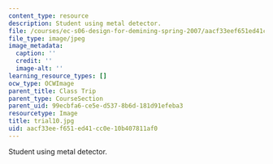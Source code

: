 ```yaml
---
content_type: resource
description: Student using metal detector.
file: /courses/ec-s06-design-for-demining-spring-2007/aacf33eef651ed41cc0e10b407811af0_trial10.jpg
file_type: image/jpeg
image_metadata:
  caption: ''
  credit: ''
  image-alt: ''
learning_resource_types: []
ocw_type: OCWImage
parent_title: Class Trip
parent_type: CourseSection
parent_uid: 99ecbfa6-ce5e-d537-8b6d-181d91efeba3
resourcetype: Image
title: trial10.jpg
uid: aacf33ee-f651-ed41-cc0e-10b407811af0
---
```

Student using metal detector.


